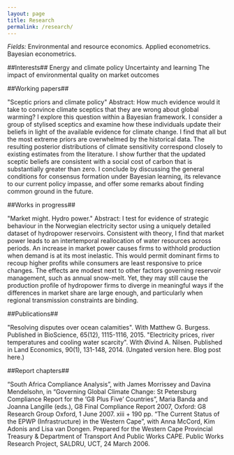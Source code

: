 ```yaml
---
layout: page
title: Research
permalink: /research/
---
```


*Fields:* Environmental and resource economics. Applied econometrics. Bayesian econometrics.

##Interests##
Energy and climate policy
Uncertainty and learning
The impact of environmental quality on market outcomes

##Working papers##

"Sceptic priors and climate policy"
Abstract: How much evidence would it take to convince climate sceptics that they are wrong about global warming? I explore this question within a Bayesian framework. I consider a group of stylised sceptics and examine how these individuals update their beliefs in light of the available evidence for climate change. I find that all but the most extreme priors are overwhelmed by the historical data. The resulting posterior distributions of climate sensitivity correspond closely to existing estimates from the literature. I show further that the updated sceptic beliefs are consistent with a social cost of carbon that is substantially greater than zero. I conclude by discussing the general conditions for consensus formation under Bayesian learning, its relevance to our current policy impasse, and offer some remarks about finding common ground in the future.

##Works in progress##

"Market might. Hydro power."
Abstract: I test for evidence of strategic behaviour in the Norwegian electricity sector using a uniquely detailed dataset of hydropower reservoirs. Consistent with theory, I find that market power leads to an intertemporal reallocation of water resources across periods. An increase in market power causes firms to withhold production when demand is at its most inelastic. This would permit dominant firms to recoup higher profits while consumers are least responsive to price changes. The effects are modest next to other factors governing reservoir management, such as annual snow-melt. Yet, they may still cause the production profile of hydropower firms to diverge in meaningful ways if the differences in market share are large enough, and particularly when regional transmission constraints are binding.

##Publications##

"Resolving disputes over ocean calamities". With Matthew G. Burgess. Published in BioScience, 65(12), 1115-1116, 2015.
"Electricity prices, river temperatures and cooling water scarcity". With Øivind A. Nilsen. Published in Land Economics, 90(1), 131-148, 2014. (Ungated version here. Blog post here.)

##Report chapters##

“South Africa Compliance Analysis”, with James Morrissey and Davina Mendelsohn, in “Governing Global Climate Change: St Petersburg Compliance Report for the ‘G8 Plus Five’ Countries”, Maria Banda and Joanna Langille (eds.), G8 Final Compliance Report 2007, Oxford: G8 Research Group Oxford, 1 June 2007. xiii + 190 pp.
“The Current Status of the EPWP (Infrastructure) in the Western Cape”, with Anna McCord, Kim Adonis and Lisa van Dongen. Prepared for the Western Cape Provincial Treasury & Department of Transport And Public Works CAPE. Public Works Research Project, SALDRU, UCT, 24 March 2006.